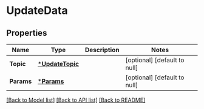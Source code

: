 # UpdateData

## Properties
Name | Type | Description | Notes
------------ | ------------- | ------------- | -------------
**Topic** | [***UpdateTopic**](update_topic.md) |  | [optional] [default to null]
**Params** | [***Params**](params.md) |  | [optional] [default to null]

[[Back to Model list]](../README.md#documentation-for-models) [[Back to API list]](../README.md#documentation-for-api-endpoints) [[Back to README]](../README.md)


